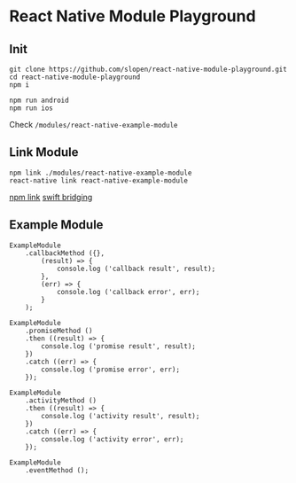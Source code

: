 # React Native Module Playground

## Init

```
git clone https://github.com/slopen/react-native-module-playground.git
cd react-native-module-playground
npm i

npm run android
npm run ios

```

Check `/modules/react-native-example-module`


## Link Module

```
npm link ./modules/react-native-example-module
react-native link react-native-example-module
```

[npm link](https://docs.npmjs.com/cli/link)
[swift bridging](https://gist.github.com/robertjpayne/855fdb15d5ceca12f6c5)


## Example Module

```
ExampleModule
    .callbackMethod ({},
        (result) => {
            console.log ('callback result', result);
        },
        (err) => {
            console.log ('callback error', err);
        }
    );

ExampleModule
    .promiseMethod ()
    .then ((result) => {
        console.log ('promise result', result);
    })
    .catch ((err) => {
        console.log ('promise error', err);
    });

ExampleModule
    .activityMethod ()
    .then ((result) => {
        console.log ('activity result', result);
    })
    .catch ((err) => {
        console.log ('activity error', err);
    });

ExampleModule
    .eventMethod ();

```